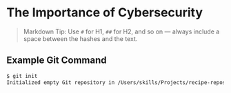 # The Importance of Cybersecurity

> Markdown Tip: Use `#` for H1, `##` for H2, and so on — always include a space between the hashes and the text.

## Example Git Command

```bash
$ git init
Initialized empty Git repository in /Users/skills/Projects/recipe-repository/.git/
